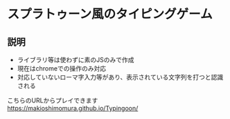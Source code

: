 # スプラトゥーン風のタイピングゲーム

## 説明
- ライブラリ等は使わずに素のJSのみで作成
- 現在はchromeでの操作のみ対応
- 対応していないローマ字入力等があり、表示されている文字列を打つと認識される

こちらのURLからプレイできます
https://makioshimomura.github.io/Typingoon/
